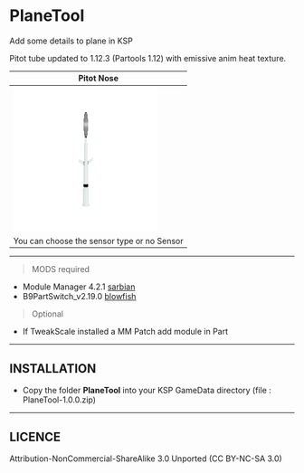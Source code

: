 # PlaneTool
Add some details to plane in KSP

Pitot tube updated to 1.12.3 (Partools 1.12) with emissive anim heat texture.

| Pitot Nose|
| ----------------------------------|
| ![Pitot](DATA&PICTURE/PitoTubeNose_icon.png) |
| You can choose the sensor type or no Sensor|
______

> MODS required
- Module Manager 4.2.1 [sarbian](https://forum.kerbalspaceprogram.com/index.php?/topic/50533-18x-112x-module-manager-421-august-1st-2021-locked-inside-edition/#comment-720814)
- B9PartSwitch_v2.19.0 [blowfish](https://forum.kerbalspaceprogram.com/index.php?/topic/140541-1112-b9partswitch-v2180-march-17/)

> Optional 
- If TweakScale installed a MM Patch add module in Part
______
## INSTALLATION
- Copy the folder **PlaneTool** into your KSP GameData directory (file : PlaneTool-1.0.0.zip)
______

## LICENCE
Attribution-NonCommercial-ShareAlike 3.0 Unported (CC BY-NC-SA 3.0)
